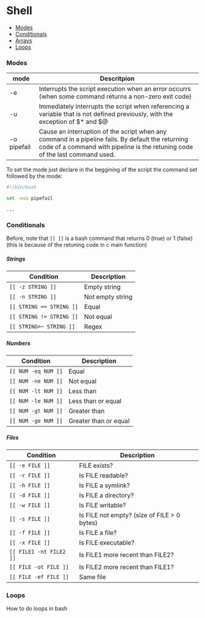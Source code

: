 # **Shell**

- [Modes](#modes)
- [Conditionals](#conditionals)
- [Arrays](#arrays)
- [Loops](#loops)



### Modes

| mode        | Descritpion                                                  |
| ----------- | ------------------------------------------------------------ |
| -e          | Interrupts the script execution when an error occurrs (when some command returns a non-zero exit code) |
| -u          | Immediately interrupts the script when referencing a variable that is not defined previously, with the exception of $* and $@ |
| -o pipefail | Cause an interruption of the script when any command in a pipeline fails. By default the returning code of a command with pipeline is the retuning code of the last command used. |

To set the mode just declare in the beggining of the script the command set followed by the mode:

```bash
#!/bin/bash

set -euo pipefail

...
```

 

### Conditionals

Before, note that `[[ ]]` is a bash command that returns 0 (true) or 1 (false) (this is because of the retuning code in c main function)

##### Strings

| Condition                | Description      |
| ------------------------ | ---------------- |
| `[[ -z STRING ]]`        | Empty string     |
| `[[ -n STRING ]]`        | Not empty string |
| `[[ STRING == STRING ]]` | Equal            |
| `[[ STRING != STRING ]]` | Not equal        |
| `[[ STRING=~ STRING ]]`  | Regex            |

##### Numbers

| Condition           | Description           |
| ------------------- | --------------------- |
| `[[ NUM -eq NUM ]]` | Equal                 |
| `[[ NUM -ne NUM ]]` | Not equal             |
| `[[ NUM -lt NUM ]]` | Less than             |
| `[[ NUM -le NUM ]]` | Less than or equal    |
| `[[ NUM -gt NUM ]]` | Greater than          |
| `[[ NUM -ge NUM ]]` | Greater than or equal |

##### Files

| Condition               | Description                                 |
| ----------------------- | ------------------------------------------- |
| `[[ -e FILE ]]`         | FILE exists?                                |
| `[[ -r FILE ]]`         | Is FILE readable?                           |
| `[[ -h FILE ]]`         | Is FILE a symlink?                          |
| `[[ -d FILE ]]`         | Is FILE a directory?                        |
| `[[ -w FILE ]]`         | Is FILE writable?                           |
| `[[ -s FILE ]]`         | Is FILE not empty? (size of FILE > 0 bytes) |
| `[[ -f FILE ]]`         | Is FILE  a file?                            |
| `[[ -x FILE ]]`         | Is FILE executable?                         |
| `[[ FILE1 -nt FILE2 ]]` | Is FILE1 more recent than FILE2?            |
| `[[ FILE -ot FILE ]]`   | Is FILE2 more recent than FILE1?            |
| `[[ FILE -ef FILE ]]`   | Same file                                   |







### Loops 

How to do loops in bash

